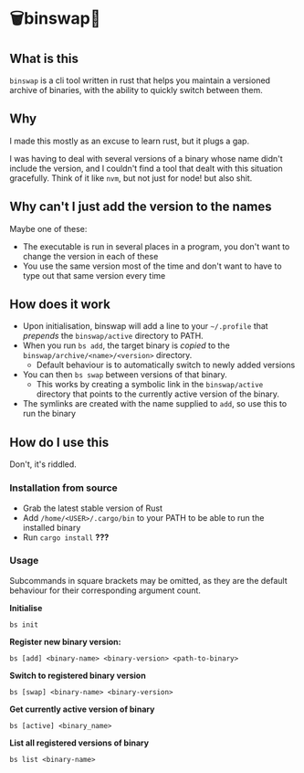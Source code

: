 # 🗑️binswap🔀

## What is this

`binswap` is a cli tool written in rust that helps you maintain a versioned archive of binaries, with the ability to quickly switch between them.

## Why

I made this mostly as an excuse to learn rust, but it plugs a gap.

I was having to deal with several versions of a binary whose name didn't include the version, and I couldn't find a tool that dealt with this situation gracefully.
Think of it like `nvm`, but not just for node! but also shit.

## Why can't I just add the version to the names

Maybe one of these:

- The executable is run in several places in a program, you don't want to change the version in each of these
- You use the same version most of the time and don't want to have to type out that same version every time

## How does it work

- Upon initialisation, binswap will add a line to your `~/.profile` that *prepends* the `binswap/active` directory to PATH. 
- When you run `bs add`, the target binary is *copied* to the `binswap/archive/<name>/<version>` directory. 
    - Default behaviour is to automatically switch to newly added versions
- You can then `bs swap` between versions of that binary.
    - This works by creating a symbolic link in the `binswap/active` directory that points to the currently active version of the binary.
- The symlinks are created with the name supplied to `add`, so use this to run the binary

## How do I use this

Don't, it's riddled.

### Installation from source

- Grab the latest stable version of Rust
- Add `/home/<USER>/.cargo/bin` to your PATH to be able to run the installed binary
- Run `cargo install` **???**

### Usage

Subcommands in square brackets may be omitted, as they are the default behaviour for their corresponding argument count.

**Initialise**

`bs init`

**Register new binary version:**

`bs [add] <binary-name> <binary-version> <path-to-binary>`

**Switch to registered binary version**

`bs [swap] <binary-name> <binary-version>`

**Get currently active version of binary**

`bs [active] <binary_name>`

**List all registered versions of binary**

`bs list <binary-name>`
